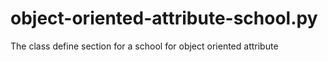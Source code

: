 # object-oriented-attribute-school.py
The class define section for a school for object oriented attribute
